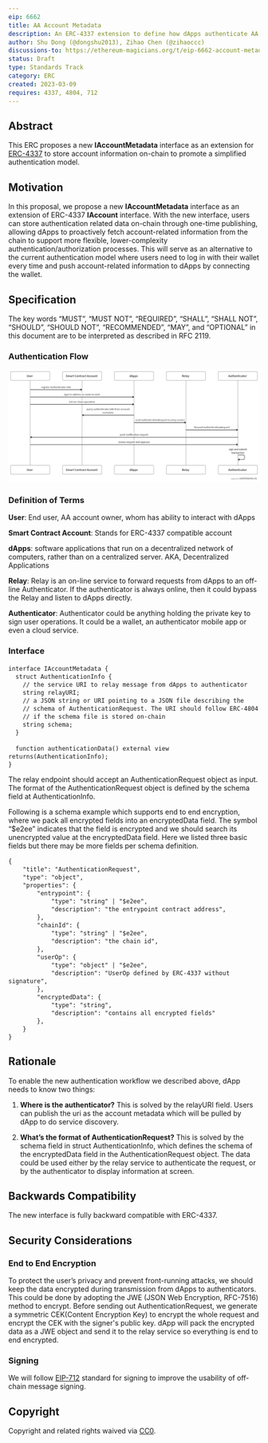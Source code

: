 ```yaml
---
eip: 6662
title: AA Account Metadata
description: An ERC-4337 extension to define how dApps authenticate AA accounts
author: Shu Dong (@dongshu2013), Zihao Chen (@zihaoccc)
discussions-to: https://ethereum-magicians.org/t/eip-6662-account-metadata-for-aa-account-authentication/13232
status: Draft
type: Standards Track
category: ERC
created: 2023-03-09
requires: 4337, 4804, 712
---
```


## Abstract

This ERC proposes a new **IAccountMetadata** interface as an extension for [ERC-4337](./eip-4337.md) to store account information on-chain to promote a simplified authentication model.

## Motivation

In this proposal, we propose a new **IAccountMetadata** interface as an extension of ERC-4337 **IAccount** interface. With the new interface, users can store authentication related data on-chain through one-time publishing, allowing dApps to proactively fetch account-related information from the chain to support more flexible, lower-complexity authentication/authorization processes. This will serve as an alternative to the current authentication model where users need to log in with their wallet every time and push account-related information to dApps by connecting the wallet.

## Specification

The key words “MUST”, “MUST NOT”, “REQUIRED”, “SHALL”, “SHALL NOT”, “SHOULD”, “SHOULD NOT”, “RECOMMENDED”, “MAY”, and “OPTIONAL” in this document are to be interpreted as described in RFC 2119.

### Authentication Flow

![Authentication Flow](../assets/eip-6662/auth-flow.png)

### Definition of Terms

**User**: End user, AA account owner, whom has ability to interact with dApps

**Smart Contract Account**: Stands for ERC-4337 compatible account

**dApps**: software applications that run on a decentralized network of computers, rather than on a centralized server. AKA, Decentralized Applications

**Relay**: Relay is an on-line service to forward requests from dApps to an off-line Authenticator. If the authenticator is always online, then it could bypass the Relay and listen to dApps directly.

**Authenticator**:  Authenticator could be anything holding the private key to sign user operations. It could be a wallet, an authenticator mobile app or even a cloud service.

### Interface

```
interface IAccountMetadata {
  struct AuthenticationInfo {
    // the service URI to relay message from dApps to authenticator
    string relayURI;
    // a JSON string or URI pointing to a JSON file describing the
    // schema of AuthenticationRequest. The URI should follow ERC-4804
    // if the schema file is stored on-chain
    string schema;
  }

  function authenticationData() external view returns(AuthenticationInfo);
}
```

The relay endpoint should accept an AuthenticationRequest object as input. The format of the AuthenticationRequest object is defined by the schema field at AuthenticationInfo.

Following is a schema example which supports end to end encryption, where we pack all encrypted fields into an encryptedData field. The symbol “\$e2ee” indicates that the field is encrypted and we should search its unencrypted value at the encryptedData field. Here we listed three basic fields but there may be more fields per schema definition.

```
{
    "title": "AuthenticationRequest",
    "type": "object",
    "properties": {
        "entrypoint": {
            "type": "string" | "$e2ee",
            "description": "the entrypoint contract address",
        },
        "chainId": {
            "type": "string" | "$e2ee",
            "description": "the chain id",
        },
        "userOp": {
            "type": "object" | "$e2ee",
            "description": "UserOp defined by ERC-4337 without signature",
        },
        "encryptedData": {
            "type": "string",
            "description": "contains all encrypted fields"
        },
    }
}
```

## Rationale

To enable the new authentication workflow we described above, dApp needs to know two things:

1. **Where is the authenticator?** This is solved by the relayURI field. Users can publish the uri as the account metadata which will be pulled by dApp to do service discovery.

2. **What’s the format of AuthenticationRequest?** This is solved by the schema field in struct AuthenticationInfo, which defines the schema of the encryptedData field in the AuthenticationRequest object. The data could be used either by the relay service to authenticate the request, or by the authenticator to display information at screen.


## Backwards Compatibility

The new interface is fully backward compatible with ERC-4337.

## Security Considerations

### End to End Encryption

To protect the user’s privacy and prevent front-running attacks, we should keep the data encrypted during transmission from dApps to authenticators. This could be done by adopting the JWE (JSON Web Encryption, RFC-7516) method to encrypt. Before sending out AuthenticationRequest, we generate a symmetric CEK(Content Encryption Key) to encrypt the whole request and encrypt the CEK with the signer's public key. dApp will pack the encrypted data as a JWE object and send it to the relay service so everything is end to end encrypted.

### Signing

We will follow [EIP-712](./eip-712.md) standard for signing to improve the usability of off-chain message signing.

## Copyright

Copyright and related rights waived via [CC0](../LICENSE.md).
